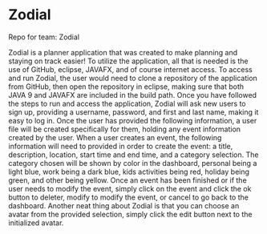 # Zodial
Repo for team: Zodial

Zodial is a planner application that was created to make planning and staying on track easier!
To utilize the application, all that is needed is the use of GitHub, eclipse, JAVAFX, and of course internet access. 
To access and run Zodial, the user would need to clone a repository of the application from GitHub, then open the repository in eclipse,
making sure that both JAVA 9 and JAVAFX are included in the build path.
Once you have followed the steps to run and access the application, Zodial will ask new users to sign up, providing a username, password,
and first and last name, making it easy to log in.
Once the user has provided the following information, a user file will be created specifically for them, holding any event information 
created by the user.
When a user creates an event, the following information will need to provided in order to create the event: a title, description, location,
start time and end time, and a category selection. The category chosen will be shown by color in the dashboard, personal being a light blue,
work being a dark blue, kids activities being red, holiday being green, and other being yellow.
Once an event has been finished or if the user needs to modify the event, simply click on the event and click the ok button to deleter, modify
to modify the event, or cancel to go back to the dashboard.
Another neat thing about Zodial is that you can choose an avatar from the provided selection, simply click the edit button next to the
initialized avatar.

